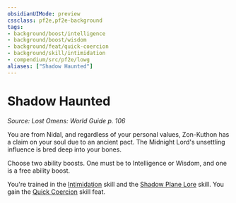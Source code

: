 ```yaml
---
obsidianUIMode: preview
cssclass: pf2e,pf2e-background
tags:
- background/boost/intelligence
- background/boost/wisdom
- background/feat/quick-coercion
- background/skill/intimidation
- compendium/src/pf2e/lowg
aliases: ["Shadow Haunted"]
---
```

# Shadow Haunted
*Source: Lost Omens: World Guide p. 106*  

You are from Nidal, and regardless of your personal values, Zon-Kuthon has a claim on your soul due to an ancient pact. The Midnight Lord's unsettling influence is bred deep into your bones.

Choose two ability boosts. One must be to Intelligence or Wisdom, and one is a free ability boost.

You're trained in the [Intimidation](../../skills.md#Intimidation) skill and the [Shadow Plane Lore](../../skills.md#Lore) skill. You gain the [Quick Coercion](../../feats/quick-coercion.md) skill feat.